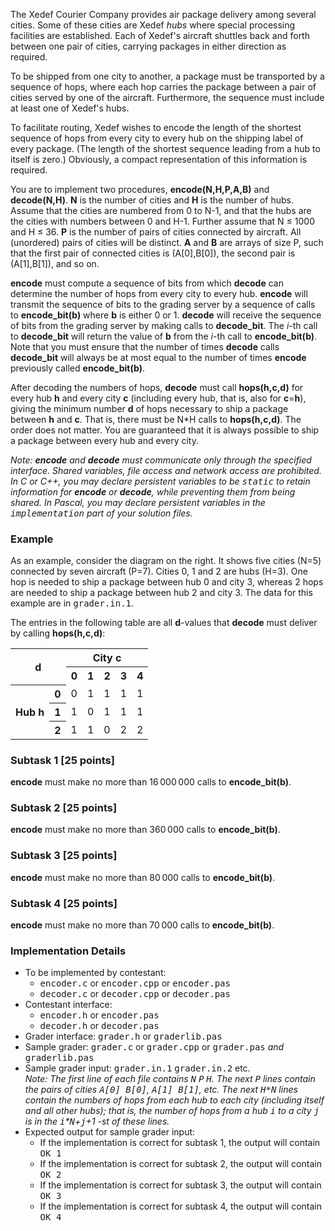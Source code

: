 The Xedef Courier Company provides air package
delivery among several cities.  Some of these
cities are Xedef <i>hubs</i> where special
processing facilities are established.
Each of Xedef's aircraft shuttles 
back and forth between
one pair of cities, carrying packages in either
direction as required.
<p>
To be shipped from one city to another, a 
package must be transported by a sequence of hops,
where each hop carries the package between
a pair of cities served by one of the
aircraft.  Furthermore, the sequence must
include at least one of Xedef's hubs.
</p><p>To facilitate routing, Xedef wishes to encode
the length of the shortest sequence of hops from every city to every hub on the
shipping label of every package.  
(The length of the shortest sequence leading from a hub to itself is zero.)
Obviously, a compact representation of this information is required.
</p><p>
You are to implement two procedures,
<b>encode(N,H,P,A,B)</b> and <b>decode(N,H)</b>.
<b>N</b> is the number of cities and <b>H</b> is the number of hubs.  
Assume that the cities are numbered from 0 to N-1, and that the hubs are
the cities with numbers between 0 and H-1. 
Further assume that N &#8804; 1000 and H &#8804; 36.
<b>P</b> is the number of pairs of cities connected by aircraft.  
All (unordered) pairs of cities will be distinct.
<b>A</b> and <b>B</b> are arrays of size P, such that
the first pair of connected cities is (A[0],B[0]), the
second pair is (A[1],B[1]), and so on.
</p><p>
<b>encode</b> must compute a sequence of bits
from which <b>decode</b> can determine the number of hops
from every city to every hub.  <b>encode</b> will
transmit the sequence of bits to the grading
server by a sequence of calls to <b>encode_bit(b)</b>
where <b>b</b> is either 0 or 1.  <b>decode</b>
will receive the sequence of bits from the grading server
by making calls to <b>decode_bit</b>.
The <i>i</i>-th call to <b>decode_bit</b> will return
the value of <b>b</b> from the <i>i</i>-th call to
<b>encode_bit(b)</b>. 
Note that you must ensure that the number of 
times <b>decode</b> calls <b>decode_bit</b> will 
always be at most equal to the number of times
<b>encode</b> previously called <b>encode_bit(b)</b>.
</p><p>
After decoding the numbers of hops,
<b>decode</b> must call <b>hops(h,c,d)</b> for
every hub <b>h</b> and every city <b>c</b> 
(including every hub, that is, also for <b>c</b>=<b>h</b>), giving the
minimum number <b>d</b> of hops necessary to ship a package
between <b>h</b> and <b>c</b>.  That is, there must be
N*H calls to <b>hops(h,c,d)</b>.  The order does not matter.
You are guaranteed that it is always possible to ship a package
between every hub and every city.
</p><p>
<i>Note: <b>encode</b> and <b>decode</b>
must communicate only through the specified interface.
Shared variables, file access and network access are prohibited.
In C or C++, you may declare persistent variables to
be <tt>static</tt> to retain information for <b>encode</b> or <b>decode</b>,
while preventing them from being shared.  In Pascal, you may declare 
persistent variables in the <tt>implementation</tt> part of
your solution files.</i>

</p><h3>Example</h3>
<p>
As an example,
consider the diagram on the right.
It shows five cities (N=5) connected by seven aircraft (P=7).
Cities 0, 1 and 2 are hubs (H=3).
One hop is needed to ship a package between hub 0 and city 3,
whereas 2 hops are needed to ship a package between hub 2 and city 3.
The data for this example are in <tt>grader.in.1</tt>.
</p><p>
The entries in the following table are all <b>d</b>-values
that <b>decode</b> must deliver by calling <b>hops(h,c,d)</b>:
</p>
<table class="table table-bordered">
<tbody><tr><th colspan="2" rowspan="2">d</th><th colspan="5">City c
</th></tr><tr><th>0</th><th>1</th><th>2</th><th>3</th><th>4
</th></tr><tr><th rowspan="3">Hub h</th><th>0</th><td>0</td><td>1</td><td>1</td><td>1</td><td>1
</td></tr><tr><th>1</th><td>1</td><td>0</td><td>1</td><td>1</td><td>1
</td></tr><tr><th>2</th><td>1</td><td>1</td><td>0</td><td>2</td><td>2
</td></tr></tbody></table>


<h3>Subtask 1 [25 points]</h3>
<b>encode</b> must make no more than 16&#8201;000&#8201;000 calls to <b>encode_bit(b)</b>.
<h3>Subtask 2 [25 points]</h3>
<b>encode</b> must make no more than 360&#8201;000 calls to <b>encode_bit(b)</b>.
<h3>Subtask 3 [25 points]</h3>
<b>encode</b> must make no more than 80&#8201;000 calls to <b>encode_bit(b)</b>.
<h3>Subtask 4 [25 points]</h3>
<b>encode</b> must make no more than 70&#8201;000 calls to <b>encode_bit(b)</b>.

<h3>Implementation Details</h3>
<ul>
<li>To be implemented by contestant:<ul><li> <tt>encoder.c</tt> or <tt>encoder.cpp</tt> or <tt>encoder.pas</tt>
</li><li> <tt>decoder.c</tt> or <tt>decoder.cpp</tt> or <tt>decoder.pas</tt></li></ul>
</li><li>Contestant interface: <ul><li><tt>encoder.h</tt> or <tt>encoder.pas</tt>
</li><li><tt>decoder.h</tt> or <tt>decoder.pas</tt></li></ul>
</li><li>Grader interface: <tt>grader.h</tt> or <tt>graderlib.pas</tt>
</li><li>Sample grader: <tt>grader.c</tt> or <tt>grader.cpp</tt> or <tt>grader.pas</tt> <i>and</i> <tt>graderlib.pas</tt>
</li><li>Sample grader input:  <tt>grader.in.1</tt> <tt>grader.in.2</tt> etc.
<br>
<i>Note: The first line of each file contains <tt>N</tt> <tt>P</tt> <tt>H</tt>.
The next <tt>P</tt> lines contain
the pairs of cities <tt>A[0] B[0]</tt>, <tt>A[1] B[1]</tt>, etc.
The next <tt>H*N</tt> lines contain
the numbers of hops from each hub to each city (including itself and all other hubs); 
that is, the number of hops from a hub <tt>i</tt> to a city <tt>j</tt> is in the <tt>i</tt>*<tt>N</tt>+<tt>j</tt>+1 -st of these lines. 
</i>
</li><li>Expected output for sample grader input: 
<ul><li>If the implementation is correct for subtask 1, the output will contain <tt>OK 1</tt>
</li><li>If the implementation is correct for subtask 2, the output will contain <tt>OK 2</tt>
</li><li>If the implementation is correct for subtask 3, the output will contain <tt>OK 3</tt>
</li><li>If the implementation is correct for subtask 4, the output will contain <tt>OK 4</tt>
</li></ul>
</ul>
